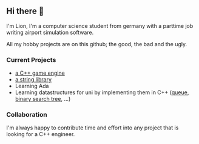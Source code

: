 ## Hi there 👋

I'm Lion, I'm a computer science student from germany with a parttime job writing airport simulation software.

All my hobby projects are on this github; the good, the bad and the ugly.

### Current Projects

- [a C++ game engine](https://github.com/lionkor/antsim3)
- [a string library](https://github.com/lionkor/String)
- Learning Ada
- Learning datastructures for uni by implementing them in C++ ([queue](https://github.com/lionkor/q), [binary search tree](https://github.com/lionkor/btree), ...)

### Collaboration

I'm always happy to contribute time and effort into any project that is looking for a C++ engineer.
